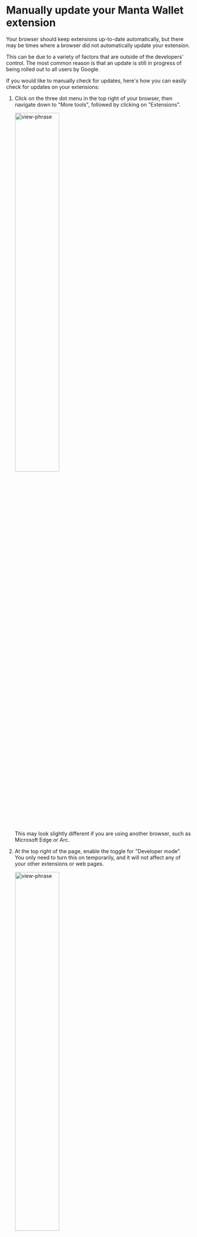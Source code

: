 # Manually update your Manta Wallet extension

Your browser should keep extensions up-to-date automatically, but there may be times where a browser did not automatically update your extension.

This can be due to a variety of factors that are outside of the developers’ control. The most common reason is that an update is still in progress of being rolled out to all users by Google.

If you would like to manually check for updates, here's how you can easily check for updates on your extensions:

1. Click on the three dot menu in the top right of your browser, then navigate down to "More tools", followed by clicking on "Extensions".

   <div style={{textAlign: 'center'}}>
    <img alt="view-phrase" src="/img/guides/manta-wallet/update/step1.png" width="50%"/>
   </div>
   This may look slightly different if you are using another browser, such as Microsoft Edge or Arc.

2. At the top right of the page, enable the toggle for "Developer mode". You only need to turn this on temporarily, and it will not affect any of your other extensions or web pages.
   <div style={{textAlign: 'center'}}>
    <img alt="view-phrase" src="/img/guides/manta-wallet/update/step2.png" width="50%"/>
   </div>

3. A new set of buttons should have appeared at the left of your screen. Click the button that says "Update", underneath the "Extensions" header at the top left.
   <div style={{textAlign: 'center'}}>
    <img alt="view-phrase" src="/img/guides/manta-wallet/update/step3.png" width="50%"/>
   </div>

4. After you click on this button, wait about 30 seconds. You may see the version number of your extension increase, if there was an update. Once updates have completed, finish the process by turning off "Developer mode" at the top right of the page.
   <div style={{textAlign: 'center'}}>
    <img alt="view-phrase" src="/img/guides/manta-wallet/update/step4.png" width="50%"/>
   </div>
